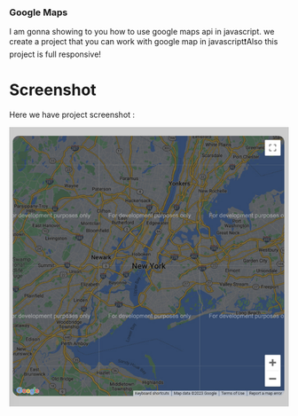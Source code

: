

### Google Maps
I am gonna showing to you how to use google maps api in javascript. we create a project that you can work with google map in javascript❗️Also this project is full responsive!

# Screenshot
Here we have project screenshot :

![screenshot](screenshot.jpg)
